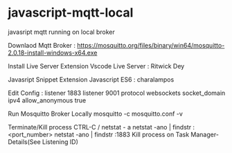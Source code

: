 # javascript-mqtt-local
javasript mqtt running on local broker

Downlaod Mqtt Broker :
https://mosquitto.org/files/binary/win64/mosquitto-2.0.18-install-windows-x64.exe

Install Live Server Extension Vscode
Live Server : Ritwick Dey

Javasript Snippet Extension
Javascript ES6 : charalampos

Edit Config :
listener 1883
listener 9001
protocol websockets
socket_domain ipv4
allow_anonymous true

Run Mosquitto Broker Locally
mosquitto -c mosquitto.conf -v

Terminate/Kill process
CTRL-C / 
netstat - a
netstat -ano | findstr :<port_number>
netstat -ano | findstr :1883
Kill process on Task Manager-Details(See Listening ID)